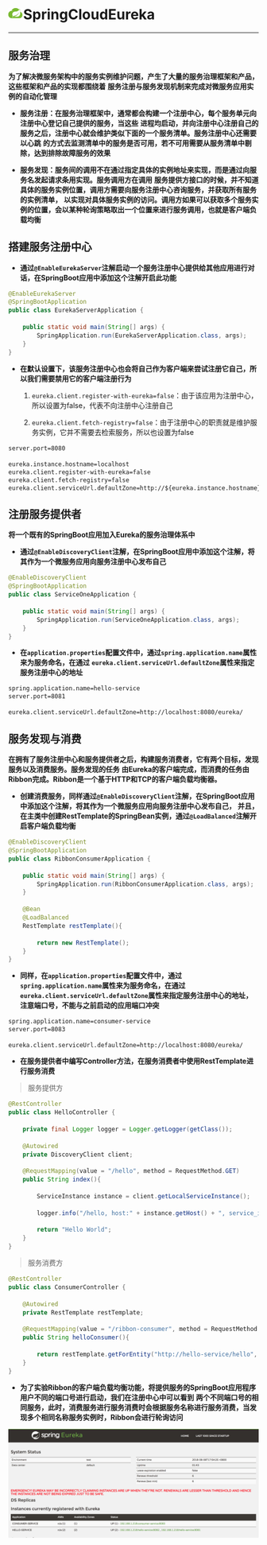 # <img src="../../images/icon/springcloud.png" width="30" height="23" />SpringCloudEureka

---

## 服务治理

**为了解决微服务架构中的服务实例维护问题，产生了大量的服务治理框架和产品，这些框架和产品的实现都围绕着**
**服务注册与服务发现机制来完成对微服务应用实例的自动化管理**

* **服务注册：在服务治理框架中，通常都会构建一个注册中心，每个服务单元向注册中心登记自己提供的服务，当这些**
**进程均启动，并向注册中心注册自己的服务之后，注册中心就会维护类似下面的一个服务清单。服务注册中心还需要以心跳**
**的方式去监测清单中的服务是否可用，若不可用需要从服务清单中剔除，达到排除故障服务的效果**

* **服务发现：服务间的调用不在通过指定具体的实例地址来实现，而是通过向服务名发起请求条用实现。服务调用方在调用**
**服务提供方接口的时候，并不知道具体的服务实例位置，调用方需要向服务注册中心咨询服务，并获取所有服务的实例清单，**
**以实现对具体服务实例的访问。调用方如果可以获取多个服务实例的位置，会以某种轮询策略取出一个位置来进行服务调用，也就是客户端负载均衡**

## 搭建服务注册中心

* **通过```@EnableEurekaServer```注解启动一个服务注册中心提供给其他应用进行对话，在SpringBoot应用中添加这个注解开启此功能**

```java
@EnableEurekaServer
@SpringBootApplication
public class EurekaServerApplication {

	public static void main(String[] args) {
		SpringApplication.run(EurekaServerApplication.class, args);
	}
}
```

* **在默认设置下，该服务注册中心也会将自己作为客户端来尝试注册它自己，所以我们需要禁用它的客户端注册行为**

    1. ```eureka.client.register-with-eureka=false```：由于该应用为注册中心，所以设置为false，代表不向注册中心注册自己
    
    2. ```eureka.client.fetch-registry=false```：由于注册中心的职责就是维护服务实例，它并不需要去检索服务，所以也设置为false

```properties
server.port=8080

eureka.instance.hostname=localhost
eureka.client.register-with-eureka=false
eureka.client.fetch-registry=false
eureka.client.serviceUrl.defaultZone=http://${eureka.instance.hostname}:${server.port}/eureka/
```

## 注册服务提供者

**将一个既有的SpringBoot应用加入Eureka的服务治理体系中**

* **通过```@EnableDiscoveryClient```注解，在SpringBoot应用中添加这个注解，将其作为一个微服务应用向服务注册中心发布自己**

```java
@EnableDiscoveryClient
@SpringBootApplication
public class ServiceOneApplication {

	public static void main(String[] args) {
		SpringApplication.run(ServiceOneApplication.class, args);
	}
}
```

* **在```application.properties```配置文件中，通过```spring.application.name```属性来为服务命名，在通过**
**```eureka.client.serviceUrl.defaultZone```属性来指定服务注册中心的地址**

```properties
spring.application.name=hello-service
server.port=8081

eureka.client.serviceUrl.defaultZone=http://localhost:8080/eureka/
```

## 服务发现与消费

**在拥有了服务注册中心和服务提供者之后，构建服务消费者，它有两个目标，发现服务以及消费服务。服务发现的任务**
**由Eureka的客户端完成，而消费的任务由Ribbon完成。Ribbon是一个基于HTTP和TCP的客户端负载均衡器。**

* **创建消费服务，同样通过```@EnableDiscoveryClient```注解，在SpringBoot应用中添加这个注解，将其作为一个微服务应用向服务注册中心发布自己，**
**并且，在主类中创建RestTemplate的SpringBean实例，通过```@LoadBalanced```注解开启客户端负载均衡**

```java
@EnableDiscoveryClient
@SpringBootApplication
public class RibbonConsumerApplication {

	public static void main(String[] args) {
		SpringApplication.run(RibbonConsumerApplication.class, args);
	}

	@Bean
	@LoadBalanced
	RestTemplate restTemplate(){

		return new RestTemplate();
	}
}
```

* **同样，在```application.properties```配置文件中，通过```spring.application.name```属性来为服务命名，在通过**
**```eureka.client.serviceUrl.defaultZone```属性来指定服务注册中心的地址，注意端口号，不能与之前启动的应用端口冲突**

```properties
spring.application.name=consumer-service
server.port=8083

eureka.client.serviceUrl.defaultZone=http://localhost:8080/eureka/
```

* **在服务提供者中编写Controller方法，在服务消费者中使用RestTemplate进行服务消费**

>服务提供方

```java
@RestController
public class HelloController {

    private final Logger logger = Logger.getLogger(getClass());

    @Autowired
    private DiscoveryClient client;

    @RequestMapping(value = "/hello", method = RequestMethod.GET)
    public String index(){

        ServiceInstance instance = client.getLocalServiceInstance();

        logger.info("/hello, host:" + instance.getHost() + ", service_id:" + instance.getServiceId());

        return "Hello World";
    }
}
```

>服务消费方

```java
@RestController
public class ConsumerController {

    @Autowired
    private RestTemplate restTemplate;

    @RequestMapping(value = "/ribbon-consumer", method = RequestMethod.GET)
    public String helloConsumer(){

        return restTemplate.getForEntity("http://hello-service/hello", String.class).getBody();
    }
}
```

* **为了实验Ribbon的客户端负载均衡功能，将提供服务的SpringBoot应用程序用户不同的端口号进行启动，我们在注册中心中可以看到**
**两个不同端口号的相同服务，此时，消费服务进行服务消费时会根据服务名称进行服务消费，当发现多个相同名称服务实例时，Ribbon会进行轮询访问**

![SpringCloudEureka](../../images/java/springcloud_content/springcloud1-1.png)